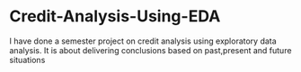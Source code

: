 # Credit-Analysis-Using-EDA

I have done a semester project on credit analysis using exploratory data analysis.
It is about delivering conclusions based on past,present and future situations
